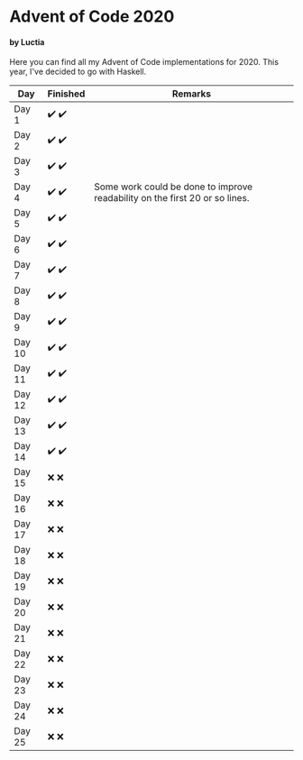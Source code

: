 # Advent of Code 2020
#### by Luctia
Here you can find all my Advent of Code implementations for 2020. This year, I've decided to go with Haskell.

| Day           | Finished                             | Remarks   |
| --------------|--------------------------------------| ----------|
| Day 1         | :heavy_check_mark: :heavy_check_mark:|           |
| Day 2         | :heavy_check_mark: :heavy_check_mark:|           |
| Day 3         | :heavy_check_mark: :heavy_check_mark:|           |
| Day 4         | :heavy_check_mark: :heavy_check_mark:| Some work could be done to improve readability on the first 20 or so lines.|
| Day 5         | :heavy_check_mark: :heavy_check_mark:|           |
| Day 6         | :heavy_check_mark: :heavy_check_mark:|           |
| Day 7         | :heavy_check_mark: :heavy_check_mark:|           |
| Day 8         | :heavy_check_mark: :heavy_check_mark:|           |
| Day 9         | :heavy_check_mark: :heavy_check_mark:|           |
| Day 10        | :heavy_check_mark: :heavy_check_mark:|           |
| Day 11        | :heavy_check_mark: :heavy_check_mark:|           |
| Day 12        | :heavy_check_mark: :heavy_check_mark:|           |
| Day 13        | :heavy_check_mark: :heavy_check_mark:|           |
| Day 14        | :heavy_check_mark: :heavy_check_mark:|           |
| Day 15        | :x: :x:                              |           |
| Day 16        | :x: :x:                              |           |
| Day 17        | :x: :x:                              |           |
| Day 18        | :x: :x:                              |           |
| Day 19        | :x: :x:                              |           |
| Day 20        | :x: :x:                              |           |
| Day 21        | :x: :x:                              |           |
| Day 22        | :x: :x:                              |           |
| Day 23        | :x: :x:                              |           |
| Day 24        | :x: :x:                              |           |
| Day 25        | :x: :x:                              |           |